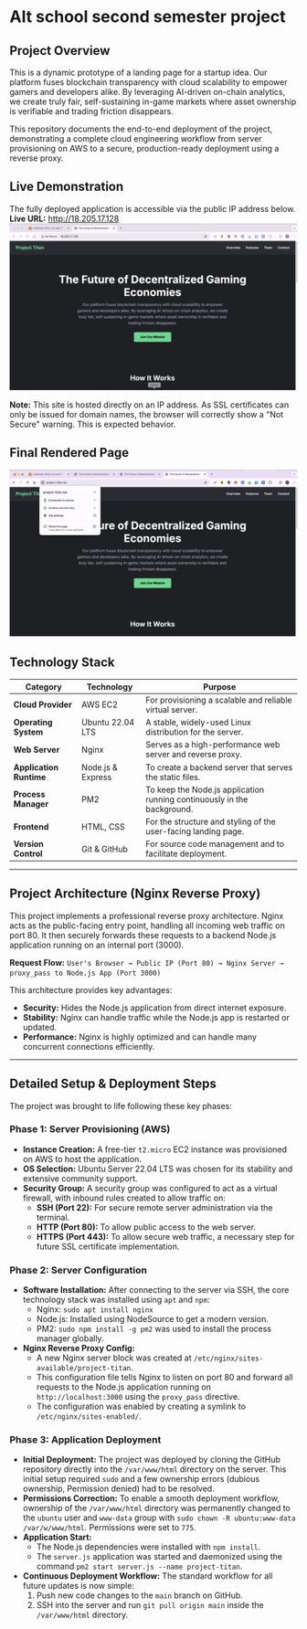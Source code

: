 # Alt school second semester project

## Project Overview

This is a dynamic prototype of a landing page for a startup idea. Our platform fuses blockchain transparency with cloud scalability to empower gamers and developers alike. By leveraging AI-driven on-chain analytics, we create truly fair, self-sustaining in-game markets where asset ownership is verifiable and trading friction disappears.

This repository documents the end-to-end deployment of the project, demonstrating a complete cloud engineering workflow from server provisioning on AWS to a secure, production-ready deployment using a reverse proxy.

## Live Demonstration

The fully deployed application is accessible via the public IP address below.
**Live URL:** http://18.205.17.128
![Before](assets/before.png)

**Note:** This site is hosted directly on an IP address. As SSL certificates can only be issued for domain names, the browser will correctly show a "Not Secure" warning. This is expected behavior.

## Final Rendered Page

![After](assets/after.png)

## Technology Stack

| Category            | Technology         | Purpose                                                      |
| ------------------- | ------------------ | ------------------------------------------------------------ |
| **Cloud Provider** | AWS EC2            | For provisioning a scalable and reliable virtual server.     |
| **Operating System**| Ubuntu 22.04 LTS   | A stable, widely-used Linux distribution for the server.     |
| **Web Server** | Nginx              | Serves as a high-performance web server and reverse proxy.   |
| **Application Runtime** | Node.js & Express  | To create a backend server that serves the static files.     |
| **Process Manager** | PM2                | To keep the Node.js application running continuously in the background. |
| **Frontend** | HTML, CSS          | For the structure and styling of the user-facing landing page. |
| **Version Control** | Git & GitHub       | For source code management and to facilitate deployment.     |

---

## Project Architecture (Nginx Reverse Proxy)

This project implements a professional reverse proxy architecture. Nginx acts as the public-facing entry point, handling all incoming web traffic on port 80. It then securely forwards these requests to a backend Node.js application running on an internal port (3000).

**Request Flow:**
`User's Browser → Public IP (Port 80) → Nginx Server → proxy_pass to Node.js App (Port 3000)`

This architecture provides key advantages:

-   **Security:** Hides the Node.js application from direct internet exposure.
-   **Stability:** Nginx can handle traffic while the Node.js app is restarted or updated.
-   **Performance:** Nginx is highly optimized and can handle many concurrent connections efficiently.

---

## Detailed Setup & Deployment Steps

The project was brought to life following these key phases:

### Phase 1: Server Provisioning (AWS)

-   **Instance Creation:** A free-tier `t2.micro` EC2 instance was provisioned on AWS to host the application.
-   **OS Selection:** Ubuntu Server 22.04 LTS was chosen for its stability and extensive community support.
-   **Security Group:** A security group was configured to act as a virtual firewall, with inbound rules created to allow traffic on:
    -   **SSH (Port 22):** For secure remote server administration via the terminal.
    -   **HTTP (Port 80):** To allow public access to the web server.
    -   **HTTPS (Port 443):** To allow secure web traffic, a necessary step for future SSL certificate implementation.

### Phase 2: Server Configuration

-   **Software Installation:** After connecting to the server via SSH, the core technology stack was installed using `apt` and `npm`:
    -   Nginx: `sudo apt install nginx`
    -   Node.js: Installed using NodeSource to get a modern version.
    -   PM2: `sudo npm install -g pm2` was used to install the process manager globally.
-   **Nginx Reverse Proxy Config:**
    -   A new Nginx server block was created at `/etc/nginx/sites-available/project-titan`.
    -   This configuration file tells Nginx to listen on port 80 and forward all requests to the Node.js application running on `http://localhost:3000` using the `proxy_pass` directive.
    -   The configuration was enabled by creating a symlink to `/etc/nginx/sites-enabled/`.

### Phase 3: Application Deployment

-   **Initial Deployment:** The project was deployed by cloning the GitHub repository directly into the `/var/www/html` directory on the server. This initial setup required `sudo` and a few ownership errors (dubious ownership, Permission denied) had to be resolved.
-   **Permissions Correction:** To enable a smooth deployment workflow, ownership of the `/var/www/html` directory was permanently changed to the `ubuntu` user and `www-data` group with `sudo chown -R ubuntu:www-data /var/w/www/html`. Permissions were set to `775`.
-   **Application Start:**
    -   The Node.js dependencies were installed with `npm install`.
    -   The `server.js` application was started and daemonized using the command `pm2 start server.js --name project-titan`.
-   **Continuous Deployment Workflow:** The standard workflow for all future updates is now simple:
    1.  Push new code changes to the `main` branch on GitHub.
    2.  SSH into the server and run `git pull origin main` inside the `/var/www/html` directory.